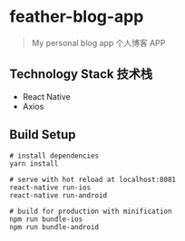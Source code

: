 # feather-blog-app

> My personal blog app
> 个人博客 APP

## Technology Stack 技术栈

* React Native
* Axios

## Build Setup

```
# install dependencies
yarn install

# serve with hot reload at localhost:8081
react-native run-ios
react-native run-android

# build for production with minification
npm run bundle-ios
npm run bundle-android
```
